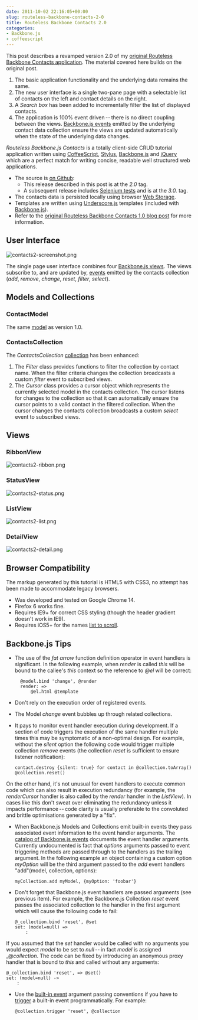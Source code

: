 ```yaml
---
date: 2011-10-02 22:16:05+00:00
slug: routeless-backbone-contacts-2-0
title: Routeless Backbone Contacts 2.0
categories:
- Backbone.js
- coffeescript
---
```


This post describes a revamped version 2.0 of my [original Routeless Backbone Contacts application](/posts/routeless-backbone-contacts). The material covered here builds on the original post.

  1. The basic application functionality and the underlying data remains the same. 
  2. The new user interface is a single two-pane page with a selectable list of contacts on the left and contact details on the right. 
  3. A _Search box_ has been added to incrementally filter the list of displayed contacts. 
  4. The application is 100% event driven -- there is no direct coupling between the views. [Backbone.js events](http://documentcloud.github.com/backbone/#Events) emitted by the underlying contact data collection ensure the views are updated automatically when the state of the underlying data changes.

<!--more-->

_Routeless Backbone.js Contacts_ is a totally client-side CRUD tutorial application written using [CoffeeScript](http://jashkenas.github.com/coffee-script/), [Stylus](http://learnboost.github.com/stylus/), [Backbone.js](http://documentcloud.github.com/backbone/) and [jQuery](http://jquery.com/) which are a perfect match for writing concise, readable well structured web applications.

  * The source is [on Github](https://github.com/srackham/routeless-backbone-contacts): 
    * This release described in this post is at the _2.0_ tag. 
    * A subsequent release includes [Selenium tests](/posts/testing-coffeescript-apps-with-selenium/) and is at the _3.0._ tag. 
  * The contacts data is persisted locally using browser [Web Storage](http://en.wikipedia.org/wiki/Web_Storage). 
  * Templates are written using [Underscore.js](http://documentcloud.github.com/underscore/) templates (included with [Backbone.js](http://documentcloud.github.com/backbone/)). 
  * Refer to the [original Routeless Backbone Contacts 1.0 blog post](/posts/routeless-backbone-contacts) for more information.



## User Interface

![contacts2-screenshot.png](./images/contacts2-screenshot.png)

The single page user interface combines four [Backbone.js views](http://documentcloud.github.com/backbone/#View). The views subscribe to, and are updated by, [events](http://documentcloud.github.com/backbone/#Events) emitted by the contacts collection (_add_, _remove_, _change_, _reset_, _filter_, _select_).



## Models and Collections

### ContactModel

The same [model](http://documentcloud.github.com/backbone/#Model) as version 1.0.

### ContactsCollection

The _ContactsCollection_ [collection](http://documentcloud.github.com/backbone/#Collection) has been enhanced:

  1. The _Filter_ class provides functions to filter the collection by contact name. When the filter criteria changes the collection broadcasts a custom _filter_ event to subscribed views. 
  2. The _Cursor_ class provides a cursor object which represents the currently selected model in the contacts collection. The cursor listens for changes to the collection so that it can automatically ensure the cursor points to a valid contact in the filtered collection.  When the cursor changes the contacts collection broadcasts a custom _select_ event to subscribed views. 



## Views

### RibbonView

![contacts2-ribbon.png](./images/contacts2-ribbon.png)

### StatusView

![contacts2-status.png](./images/contacts2-status.png)

### ListView

![contacts2-list.png](./images/contacts2-list.png)

### DetailView

![contacts2-detail.png](./images/contacts2-detail.png)



## Browser Compatibility

The markup generated by this tutorial is HTML5 with CSS3, no attempt has been made to accommodate legacy browsers.

  * Was developed and tested on Google Chrome 14. 
  * Firefox 6 works fine. 
  * Requires IE9+ for correct CSS styling (though the header gradient doesn't work in IE9). 
  * Requires iOS5+ for the names [list to scroll](http://davidbcalhoun.com/2011/new-mobile-safari-stuff-in-ios5-position-fixed-overflow-scroll-new-input-type-support-web-workers-ecmascript-5). 



## Backbone.js Tips

  * The use of the _fat arrow_ function definition operator in event handlers is significant. In the following example, when _render_ is called _this_ will be bound to the callee's _this_ context so the reference to _@el_ will be correct: 

    
          @model.bind 'change', @render
          render: =>
              @el.html @template


 

  * Don't rely on the execution order of registered events. 
  * The Model _change_ event bubbles up through related collections. 
  * It pays to monitor event handler execution during development. If a section of code triggers the execution of the same handler multiple times this may be symptomatic of a non-optimal design. For example, without the _silent_ option the following code would trigger multiple collection _remove_ events (the collection _reset_ is sufficient to  ensure listener notification): 

    
        contact.destroy {silent: true} for contact in @collection.toArray()
        @collection.reset()


 


On the other hand, it's not unusual for event handlers to execute common code which can also result in execution redundancy (for example, the _renderCursor_ handler is also called by the _render_ handler in the _ListView_). In cases like this don't sweat over eliminating the redundancy unless it impacts performance -- code clarity is usually preferable to the convoluted and brittle optimisations generated by a "fix".

  * When Backbone.js Models and Collections emit built-in events they pass associated event information to the event handler arguments. The [catalog of Backbone.js events](http://documentcloud.github.com/backbone/#FAQ-events) documents the event handler arguments. Currently undocumented is fact that _options_ arguments passed to event triggering methods are passed through to the handlers as the trailing argument.  In the following example an object containing a custom option _myOption_ will be the third argument passed to the _add_ event handlers "add"(model, collection, options): 

    
        myCollection.add myModel, {myOption: 'foobar'}


 

  * Don't forget that Backbone.js event handlers are passed arguments (see previous item).  For example, the Backbone.js Collection _reset_ event passes the associated collection to the handler in the first argument which will cause the following code to fail: 

    
        @_collection.bind 'reset', @set
        set: (model=null) =>
            :


 


If you assumed that the _set_ handler would be called with no arguments you would expect _model_ to be set to _null_ -- in fact _model_ is assigned _@_collection_.  The code can be fixed by introducing an anonymous proxy handler that is bound to _this_ and called without any arguments:



    
    @_collection.bind 'reset', => @set()
    set: (model=null) ->
        :


 

  * Use the [built-in event](http://documentcloud.github.com/backbone/#FAQ-events) argument passing conventions if you have to [trigger](http://documentcloud.github.com/backbone/#Events-trigger) a built-in event programmatically. For example: 

    
        @collection.trigger 'reset', @collection


 

